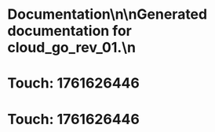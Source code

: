 # Documentation\n\nGenerated documentation for cloud_go_rev_01.\n

# Touch: 1761626446

# Touch: 1761626446
